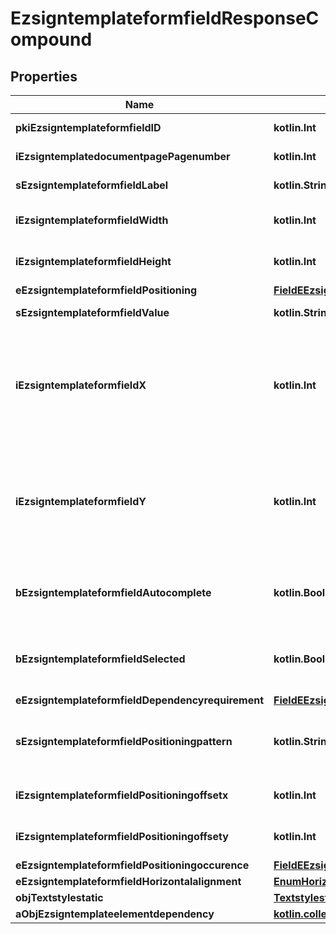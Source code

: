 
# EzsigntemplateformfieldResponseCompound

## Properties
| Name | Type | Description | Notes |
| ------------ | ------------- | ------------- | ------------- |
| **pkiEzsigntemplateformfieldID** | **kotlin.Int** | The unique ID of the Ezsigntemplateformfield |  |
| **iEzsigntemplatedocumentpagePagenumber** | **kotlin.Int** | The page number in the Ezsigntemplatedocument |  |
| **sEzsigntemplateformfieldLabel** | **kotlin.String** | The Label for the Ezsigntemplateformfield |  |
| **iEzsigntemplateformfieldWidth** | **kotlin.Int** | The Width of the Ezsigntemplateformfield in pixels calculated at 100 DPI |  |
| **iEzsigntemplateformfieldHeight** | **kotlin.Int** | The Height of the Ezsigntemplateformfield in pixels calculated at 100 DPI  |  |
| **eEzsigntemplateformfieldPositioning** | [**FieldEEzsigntemplateformfieldPositioning**](FieldEEzsigntemplateformfieldPositioning.md) |  |  [optional] |
| **sEzsigntemplateformfieldValue** | **kotlin.String** | The value for the Ezsigntemplateformfield |  [optional] |
| **iEzsigntemplateformfieldX** | **kotlin.Int** | The X coordinate (Horizontal) where to put the Ezsigntemplateformfield on the Ezsigntemplatepage.  Coordinate is calculated at 100dpi (dot per inch). So for example, if you want to put the Ezsigntemplateformfield 2 inches from the left border of the page, you would use \&quot;200\&quot; for the X coordinate. |  [optional] |
| **iEzsigntemplateformfieldY** | **kotlin.Int** | The Y coordinate (Vertical) where to put the Ezsigntemplateformfield on the Ezsigntemplatepage.  Coordinate is calculated at 100dpi (dot per inch). So for example, if you want to put the Ezsigntemplateformfield 3 inches from the top border of the page, you would use \&quot;300\&quot; for the Y coordinate. |  [optional] |
| **bEzsigntemplateformfieldAutocomplete** | **kotlin.Boolean** | Whether the Ezsigntemplateformfield allows the use of the autocomplete of the browser.  This can only be set if eEzsigntemplateformfieldgroupType is **Text** |  [optional] |
| **bEzsigntemplateformfieldSelected** | **kotlin.Boolean** | Whether the Ezsigntemplateformfield is selected or not by default.  This can only be set if eEzsigntemplateformfieldgroupType is **Checkbox** or **Radio** |  [optional] |
| **eEzsigntemplateformfieldDependencyrequirement** | [**FieldEEzsigntemplateformfieldDependencyrequirement**](FieldEEzsigntemplateformfieldDependencyrequirement.md) |  |  [optional] |
| **sEzsigntemplateformfieldPositioningpattern** | **kotlin.String** | The string pattern to search for the positioning. **This is not a regexp**  This will be required if **eEzsigntemplateformfieldPositioning** is set to **PerCoordinates** |  [optional] |
| **iEzsigntemplateformfieldPositioningoffsetx** | **kotlin.Int** | The offset X  This will be required if **eEzsigntemplateformfieldPositioning** is set to **PerCoordinates** |  [optional] |
| **iEzsigntemplateformfieldPositioningoffsety** | **kotlin.Int** | The offset Y  This will be required if **eEzsigntemplateformfieldPositioning** is set to **PerCoordinates** |  [optional] |
| **eEzsigntemplateformfieldPositioningoccurence** | [**FieldEEzsigntemplateformfieldPositioningoccurence**](FieldEEzsigntemplateformfieldPositioningoccurence.md) |  |  [optional] |
| **eEzsigntemplateformfieldHorizontalalignment** | [**EnumHorizontalalignment**](EnumHorizontalalignment.md) |  |  [optional] |
| **objTextstylestatic** | [**TextstylestaticResponseCompound**](TextstylestaticResponseCompound.md) |  |  [optional] |
| **aObjEzsigntemplateelementdependency** | [**kotlin.collections.List&lt;EzsigntemplateelementdependencyResponseCompound&gt;**](EzsigntemplateelementdependencyResponseCompound.md) |  |  [optional] |



